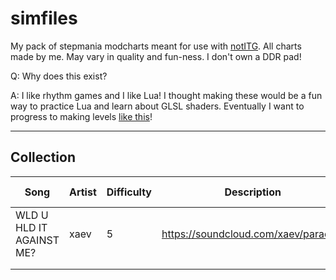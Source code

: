 # simfiles
My pack of stepmania modcharts meant for use with [notITG](https://www.noti.tg/). All charts made by me.
May vary in quality and fun-ness. I don't own a DDR pad!



Q: Why does this exist?

A: I like rhythm games and I like Lua! I thought making these would be a fun way to practice Lua and learn about GLSL shaders. Eventually I want to progress to making levels [like this](https://www.youtube.com/watch?v=eqZE60HanCM)!



---
## Collection
| Song                     | Artist | Difficulty | Description                          | Last Updated |
|--------------------------|--------|------------|--------------------------------------|--------------|
| WLD U HLD IT AGAINST ME? | xaev   | 5          | https://soundcloud.com/xaev/paradise | March 2025   |
|                          |        |            |                                      |              |
|                          |        |            |                                      |              |
